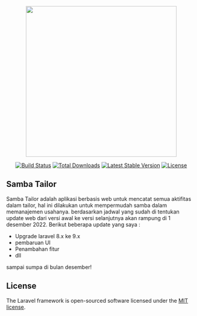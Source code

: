 <p align="center"><a href="https://laravel.com" target="_blank"><img src="https://raw.githubusercontent.com/laravel/art/master/logo-lockup/5%20SVG/2%20CMYK/1%20Full%20Color/laravel-logolockup-cmyk-red.svg" width="400"></a></p>

<p align="center">
<a href="https://travis-ci.org/laravel/framework"><img src="https://travis-ci.org/laravel/framework.svg" alt="Build Status"></a>
<a href="https://packagist.org/packages/laravel/framework"><img src="https://img.shields.io/packagist/dt/laravel/framework" alt="Total Downloads"></a>
<a href="https://packagist.org/packages/laravel/framework"><img src="https://img.shields.io/packagist/v/laravel/framework" alt="Latest Stable Version"></a>
<a href="https://packagist.org/packages/laravel/framework"><img src="https://img.shields.io/packagist/l/laravel/framework" alt="License"></a>
</p>

## Samba Tailor

Samba Tailor adalah aplikasi berbasis web untuk mencatat semua aktifitas dalam tailor, hal ini dilakukan untuk mempermudah samba dalam memanajemen usahanya. berdasarkan jadwal yang sudah di tentukan update web dari versi awal ke versi selanjutnya akan rampung di 1 desember 2022. Berikut beberapa update yang saya :

- Upgrade laravel 8.x ke 9.x
- pembaruan UI
- Penambahan fitur
- dll

sampai sumpa di bulan desember!

## License

The Laravel framework is open-sourced software licensed under the [MIT license](https://opensource.org/licenses/MIT).
